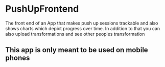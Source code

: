 # PushUpFrontend

The front end of an App that makes push up sessions trackable
and also shows charts which depict progress over time.
In addition to that you can also upload transformations 
and see other peoples transformation

## This app is only meant to be used on mobile phones

